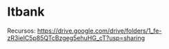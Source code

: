 # Itbank
Recursos:
https://drive.google.com/drive/folders/1_fe-zR3ieIC5p85QTcBzgeg5ehuHG_cT?usp=sharing
